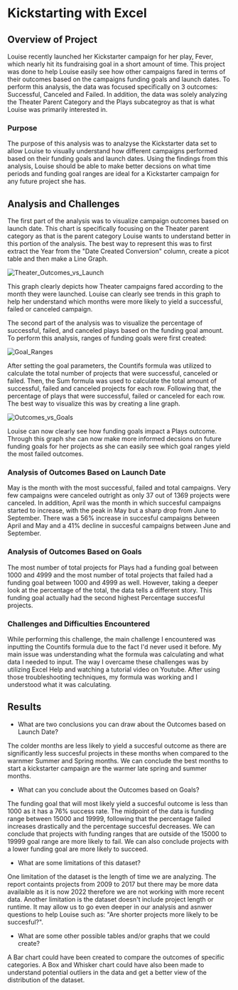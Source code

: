 # Kickstarting with Excel

## Overview of Project
Louise recently launched her Kickstarter campaign for her play, Fever, which nearly hit its fundraising goal in a short amount of time. This project was done to help Louise easily see how other campaigns fared in terms of their outcomes based on the campaigns funding goals and launch dates. To perform this analysis, the data was focused specifically on 3 outcomes: Successful, Canceled and Failed. In addition, the data was solely analyzing the Theater Parent Category and the Plays subcategroy as that is what Louise was primarily interested in. 
### Purpose
The purpose of this analysis was to analzyse the Kickstarter data set to allow Louise to visually understand how different campaigns performed based on their funding goals and launch dates. Using the findings from this analysis, Louise should be able to make better decsions on what time periods and funding goal ranges are ideal for a Kickstarter campaign for any future project she has. 
## Analysis and Challenges
The first part of the analysis was to visualize campaign outcomes based on launch date. This chart is specifically focusing on the Theater parent category as that is the parent category Louise wants to understand better in this portion of the analysis. The best way to represent this was to first extract the Year from the "Date Created Conversion" column, create a picot table and then make a Line Graph. 

![Theater_Outcomes_vs_Launch](https://user-images.githubusercontent.com/101602688/159778695-039a66cb-cac0-448e-b3c6-03f4328b2f53.png)


This graph clearly depicts how Theater campaigns fared according to the month they were launched. Louise can clearly see trends in this graph to help her understand which months were more likely to yield a successful, failed or canceled campaign. 

The second part of the analysis was to visualize the percentage of successful, failed, and canceled plays based on the funding goal amount. To perform this analysis, ranges of funding goals were first created:

![Goal_Ranges](https://user-images.githubusercontent.com/101602688/159778780-4a24e121-7f54-478d-9d12-005adc04887b.png)


After setting the goal parameters, the Countifs formula was utilized to calculate the total number of projects that were successful, canceled or failed. Then, the Sum formula was used to calculate the total amount of successful, failed and canceled projects for each row. Following that, the percentage of plays that were successful, failed or canceled for each row. The best way to visualize this was by creating a line graph.

![Outcomes_vs_Goals](https://user-images.githubusercontent.com/101602688/159778850-1915ef07-7649-4068-be63-72f12006180d.png)


Louise can now clearly see how funding goals impact a Plays outcome. Through this graph she can now make more informed decsions on future funding goals for her projects as she can easily see which goal ranges yield the most failed outcomes. 


### Analysis of Outcomes Based on Launch Date

May is the month with the most successful, failed and total campaigns. Very few campaigns were canceled outright as only 37 out of 1369 projects were canceled. In addition, April was the month in which succesful campaigns started to increase, with the peak in May but a sharp drop from June to September. There was a 56% increase in succesful campaigns between April and May and a 41% decline in succesful campaigns between June and September. 

### Analysis of Outcomes Based on Goals

The most number of total projects for Plays had a funding goal between 1000 and 4999 and the most number of total projects that failed had a funding goal between 1000 and 4999 as well. However, taking a deeper look at the percentage of the total, the data tells a different story. This funding goal actually had the second highest Percentage succesful projects. 

### Challenges and Difficulties Encountered

While performing this challenge, the main challenge I encountered was inputting the Countifs formula due to the fact I'd never used it before. My main issue was understanding what the formula was calculating and what data I needed to input. The way I overcame these challenges was by utilizing Excel Help and watching a tutorial video on Youtube. After using those troubleshooting techniques, my formula was working and I understood what it was calculating. 

## Results

- What are two conclusions you can draw about the Outcomes based on Launch Date?

The colder months are less likely to yield a succesful outcome as there are significantly less succesful projects in these months when compared to the warnmer Summer and Spring months. We can conclude the best months to start a kickstarter campaign are the warmer late spring and summer months. 

- What can you conclude about the Outcomes based on Goals?

The funding goal that will most likely yield a succesful outcome is less than 1000 as it has a 76% success rate. The midpoint of the data is funding range between 15000 and 19999, following that the percentage failed increases drastically and the percentage succesful decreases. We can conclude that projects with funding ranges that are outside of the 15000 to 19999 goal range are more likely to fail. We can also conclude projects with a lower funding goal are more likely to succeed. 

- What are some limitations of this dataset?

One limitation of the dataset is the length of time we are analyzing. The report containts projects from 2009 to 2017 but there may be more data availaible as it is now 2022 therefore we are not working with more recent data. Another limitation is the dataset doesn't include project length or runtime. It may allow us to go even deeper in our analysis and asnwer questions to help Louise such as: "Are shorter projects more likely to be succesful?".

- What are some other possible tables and/or graphs that we could create?

A Bar chart could have been created to compare the outcomes of specific categories. A Box and Whisker chart could have also been made to understand potential outliers in the data and get a better view of the distribution of the dataset. 
